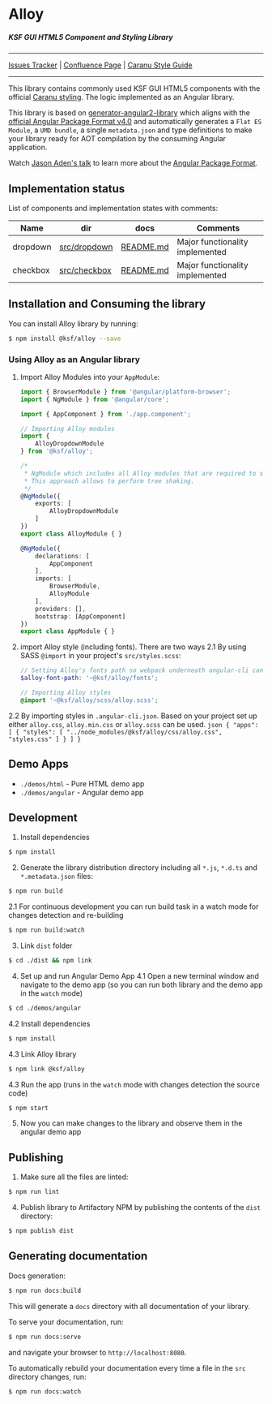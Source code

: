 Alloy
===========

##### KSF GUI HTML5 Component and Styling Library

---
[Issues Tracker](https://jira.it.keysight.com/projects/ALLOY) | [Confluence Page](https://confluence.it.keysight.com/display/KsfGui/About+Alloy) | [Caranu Style Guide](https://confluence.it.keysight.com/display/guiGuild/Visual+Style+Guide+-+Both+Schemes+-+Updated)

---

This library contains commonly used KSF GUI HTML5 components with the official [Caranu styling](https://confluence.it.keysight.com/display/guiGuild/Visual+Style+Guide+-+Both+Schemes+-+Updated?preview=/39592284/39592281/Keysight-Style_Guide2.pdf).
The logic implemented as an Angular library.


This library is based on [generator-angular2-library](https://github.com/jvandemo/generator-angular2-library) which aligns with the [official Angular Package Format v4.0](https://goo.gl/AMOU5G) and automatically generates a `Flat ES Module`, a `UMD bundle`, a single `metadata.json` and type definitions to make your library ready for AOT compilation by the consuming Angular application.

Watch [Jason Aden's talk](https://www.youtube.com/watch?v=unICbsPGFIA) to learn more about the [Angular Package Format](https://goo.gl/AMOU5G).

## Implementation status
List of components and implementation states with comments:

| Name            | dir          | docs                                                                               | Comments                                  |
| --------------- | ------------ | ---------------------------------------------------------------------------------- | ----------------------------------------- |
| dropdown        | [src/dropdown](https://bitbucket.it.keysight.com/projects/KSFGUI/repos/alloy/browse/src/dropdown) | [README.md](https://bitbucket.it.keysight.com/projects/KSFGUI/repos/alloy/browse/src/dropdown/README.md) | Major functionality implemented|
| checkbox        | [src/checkbox](https://bitbucket.it.keysight.com/projects/KSFGUI/repos/alloy/browse/src/checkbox) | [README.md](https://bitbucket.it.keysight.com/projects/KSFGUI/repos/alloy/browse/src/checkbox/README.md) | Major functionality implemented|

## Installation and Consuming the library

You can install Alloy library by running:

```bash
$ npm install @ksf/alloy --save
```

### Using Alloy as an Angular library

1. Import Alloy Modules into your `AppModule`:
    ```typescript
    import { BrowserModule } from '@angular/platform-browser';
    import { NgModule } from '@angular/core';

    import { AppComponent } from './app.component';

    // Importing Alloy modules
    import {
        AlloyDropdownModule
    } from '@ksf/alloy';

    /*
     * NgModule which includes all Alloy modules that are required to serve the demo app.
     * This approach allows to perform tree shaking.
     */
    @NgModule({
        exports: [
            AlloyDropdownModule
        ]
    })
    export class AlloyModule { }

    @NgModule({
        declarations: [
            AppComponent
        ],
        imports: [
            BrowserModule,
            AlloyModule
        ],
        providers: [],
        bootstrap: [AppComponent]
    })
    export class AppModule { }
    ```
2. import Alloy style (including fonts). There are two ways
2.1 By using SASS `@import` in your project's `src/styles.scss`:
    ```scss
    // Setting Alloy's fonts path so webpack underneath angular-cli can resolve and copy font files over
    $alloy-font-path: '~@ksf/alloy/fonts';

    // Importing Alloy styles
    @import '~@ksf/alloy/scss/alloy.scss';
    ```
2.2 By importing styles in `.angular-cli.json`. Based on your project set up either `alloy.css`, `alloy.min.css` or `alloy.scss` can be used.
    ```json
    {
      "apps": [
        {
          "styles": [
            "../node_modules/@ksf/alloy/css/alloy.css",
            "styles.css"
          ]
        }
      ]
    }
    ```

## Demo Apps
- `./demos/html` - Pure HTML demo app
- `./demos/angular` - Angular demo app


## Development
1. Install dependencies
```bash
$ npm install
```
2. Generate the library distribution directory including all `*.js`, `*.d.ts` and `*.metadata.json` files:
```bash
$ npm run build
```
2.1 For continuous development you can run build task in a watch mode for changes detection and re-building
```bash
$ npm run build:watch
```

3. Link `dist` folder
```bash
$ cd ./dist && npm link
```

4. Set up and run Angular Demo App
4.1 Open a new terminal window and navigate to the demo app (so you can run both library and the demo app in the `watch` mode)
```bash
$ cd ./demos/angular
```
4.2 Install dependencies
```bash
$ npm install
```
4.3 Link Alloy library
```bash
$ npm link @ksf/alloy
```
4.3 Run the app (runs in the `watch` mode with changes detection the source code)
```bash
$ npm start
```

5. Now you can make changes to the library and observe them in the angular demo app

## Publishing
1. Make sure all the files are linted:
```bash
$ npm run lint
```

4. Publish library to Artifactory NPM by publishing the contents of the `dist` directory:
```bash
$ npm publish dist
```

## Generating documentation

Docs generation:
```bash
$ npm run docs:build
```

This will generate a `docs` directory with all documentation of your library.

To serve your documentation, run:

```bash
$ npm run docs:serve
```

and navigate your browser to `http://localhost:8080`.

To automatically rebuild your documentation every time a file in the `src` directory changes, run:

```bash
$ npm run docs:watch
```
